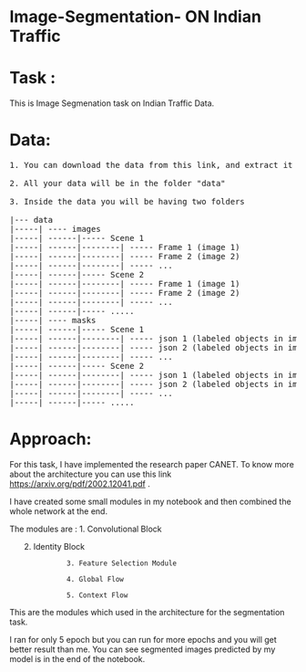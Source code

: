 # Image-Segmentation- ON Indian Traffic 

# Task :
This is Image Segmenation task on Indian Traffic Data.

# Data:
<pre>
1. You can download the data from this link, and extract it ( https://drive.google.com/file/d/1iQ93IWVdR6dZ6W7RahbLq166u-6ADelJ/view?usp=sharing )

2. All your data will be in the folder "data" 

3. Inside the data you will be having two folders

|--- data
|-----| ---- images
|-----| ------|----- Scene 1
|-----| ------|--------| ----- Frame 1 (image 1)
|-----| ------|--------| ----- Frame 2 (image 2)
|-----| ------|--------| ----- ...
|-----| ------|----- Scene 2
|-----| ------|--------| ----- Frame 1 (image 1)
|-----| ------|--------| ----- Frame 2 (image 2)
|-----| ------|--------| ----- ...
|-----| ------|----- .....
|-----| ---- masks
|-----| ------|----- Scene 1
|-----| ------|--------| ----- json 1 (labeled objects in image 1)
|-----| ------|--------| ----- json 2 (labeled objects in image 1)
|-----| ------|--------| ----- ...
|-----| ------|----- Scene 2
|-----| ------|--------| ----- json 1 (labeled objects in image 1)
|-----| ------|--------| ----- json 2 (labeled objects in image 1)
|-----| ------|--------| ----- ...
|-----| ------|----- .....
</pre>

# Approach:

For this task, I have implemented the research paper CANET. To know more about the architecture you can use this link https://arxiv.org/pdf/2002.12041.pdf .


I have created some small modules in my notebook and then combined the whole network at the end. 


The modules are : 1. Convolutional Block

`   `             2. Identity Block

                  3. Feature Selection Module
                  
                  4. Global Flow
                  
                  5. Context Flow 
                  
                  
This are the modules which used in the architecture for the segmentation task.


I ran for only 5 epoch but you can run for more epochs and you will get better result than me. You can see segmented images predicted by my model is in the end of the notebook.

